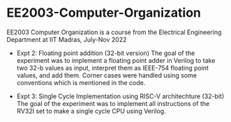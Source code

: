# EE2003-Computer-Organization
EE2003 Computer Organization is a course from the Electrical Engineering Department at IIT Madras, July-Nov 2022

* Expt 2: Floating point addition (32-bit version)
The goal of the experiment was to implement a floating point adder in Verilog to take two 32-b values as input, interpret them as IEEE-754 floating point values, and add them. Corner cases were handled using some conventions which is mentioned in the code.

* Expt 3: Single Cycle Implementation using RISC-V architechture (32-bit)
The goal of the experiment was to implement all instructions of the RV32I set to make a single cycle CPU using Verilog.
